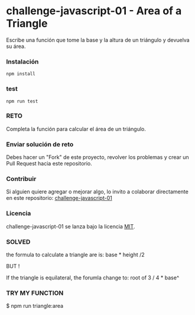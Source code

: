 # challenge-javascript-01 - Area of a Triangle

Escribe una función que tome la base y la altura de un triángulo y devuelva su área.

### Instalación
```
npm install
```

### test
```
npm run test
```

### RETO

Completa la función para calcular el área de un triángulo.

### Enviar solución de reto
Debes hacer un "Fork" de este proyecto, revolver los problemas y crear un Pull Request hacia este repositorio.

### Contribuir
Si alguien quiere agregar o mejorar algo, lo invito a colaborar directamente en este repositorio: [challenge-javascript-01](https://github.com/platzimaster/challenge-javascript-01/)

### Licencia
challenge-javascript-01 se lanza bajo la licencia [MIT](https://opensource.org/licenses/MIT).


### SOLVED
   
  the formula to calculate a triangle are is:
    base * height /2

  BUT !

  If the triangle is equilateral, the forumla change to:
    root of 3 / 4 * base^

### TRY MY FUNCTION
  $ npm run triangle:area